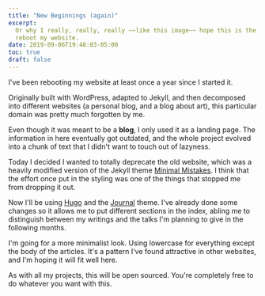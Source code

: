 ```yaml
---
title: "New Beginnings (again)"
excerpt:
  Or why I really, really, really ~~like this image~~ hope this is the last time I
  reboot my website.
date: 2019-09-06T19:48:03-05:00
toc: true
draft: false
---
```


I've been rebooting my website at least once a year since I started it.

Originally built with WordPress, adapted to Jekyll, and then decomposed into
different websites (a personal blog, and a blog about art), this particular
domain was pretty much forgotten by me.

Even though it was meant to be a **blog**, I only used it as a landing page. The
information in here eventually got outdated, and the whole project evolved into
a chunk of text that I didn't want to touch out of lazyness.

Today I decided I wanted to totally deprecate the old website, which was a
heavily modified version of the Jekyll theme [Minimal
Mistakes][minimal-mistakes]. I think that the effort once put in the styling was
one of the things that stopped me from dropping it out.

Now I'll be using [Hugo][hugo] and the [Journal][journal] theme. I've already
done some changes so it allows me to put different sections in the index, abling
me to distinguish between my writings and the talks I'm planning to give in the
following months.

I'm going for a more minimalist look. Using lowercase for everything except the
body of the articles. It's a pattern I've found attractive in other websites,
and I'm hoping it will fit well here.

As with all my projects, this will be open sourced. You're completely free to do
whatever you want with this.

[minimal-mistakes]: https://github.com/mmistakes/minimal-mistakes
[hugo]: https://gohugo.io/
[journal]: https://github.com/dashdashzako/hugo-journal
